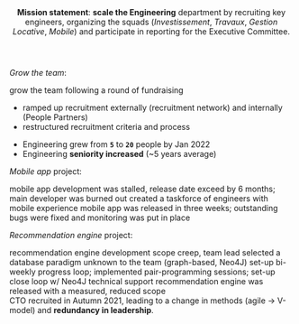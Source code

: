 <header><b>Mission statement</b>: <strong>scale the Engineering</strong> department by recruiting key engineers, organizing the squads (<i>Investissement</i>, <i>Travaux</i>, <i>Gestion Locative</i>, <i>Mobile</i>) and participate in reporting for the Executive Committee.</header>

_Grow the team_:

<car>
<cha>grow the team following a round of fundraising</cha>
<act>

  - ramped up recruitment externally (recruitment network) and internally (People Partners)
  - restructured recruitment criteria and process

</act>
<res>

  - Engineering grew from **`5`** to **`20`** people by Jan 2022
  - Engineering **seniority increased** (~5 years average)

</res>
</car>

_Mobile app_ project:

<car>
<cha>mobile app development was stalled, release date exceed by 6 months; main developer was burned out</cha>
<act>created a taskforce of engineers with mobile experience</act>
<res>mobile app was released in three weeks; outstanding bugs were fixed and monitoring was put in place</res>
</car>

_Recommendation engine_ project:

<car>
<cha>recommendation engine development scope creep, team lead selected a database paradigm unknown to the team (graph-based, Neo4J)</cha>
<act>set-up bi-weekly progress loop; implemented pair-programming sessions; set-up close loop w/ Neo4J technical support</act>
<res>recommendation engine was released with a measured, reduced scope</res>
</car>

<footer>CTO recruited in Autumn 2021, leading to a change in methods (agile → V-model) and <strong>redundancy in leadership</strong>.</footer>
